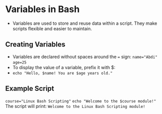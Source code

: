 #  Variables in Bash
- Variables are used to store and reuse data within a script. They make scripts flexible and easier to maintain.

##  Creating Variables
- Variables are declared without spaces around the `=` sign:
`name="Abdi"`
`age=25`
- To display the value of a variable, prefix it with $:
- `echo "Hello, $name! You are $age years old."`

## Example Script
`course="Linux Bash Scripting"`
`echo "Welcome to the $course module!"`
The script will print:
`Welcome to the Linux Bash Scripting module!`

